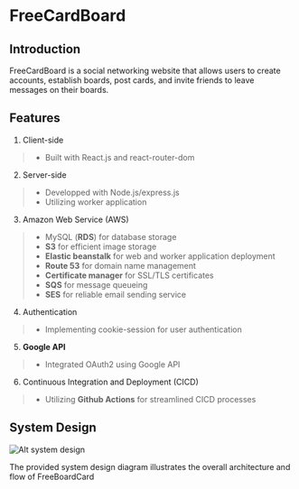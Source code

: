 # FreeCardBoard
## Introduction
FreeCardBoard is a social networking website that allows users to create accounts, establish boards, post cards, and invite friends to leave messages on their boards.
## Features
1. Client-side
> - Built with React.js and react-router-dom
2. Server-side
> - Developped with Node.js/express.js
> - Utilizing worker application
3. Amazon Web Service (AWS)
> - MySQL (**RDS**) for database storage
> - **S3** for efficient image storage
> - **Elastic beanstalk** for web and worker application deployment 
> - **Route 53** for domain name management
> - **Certificate manager** for SSL/TLS certificates
> - **SQS** for message queueing
> - **SES** for reliable email sending service
4. Authentication
> - Implementing cookie-session for user authentication
5. **Google API**
> - Integrated OAuth2 using Google API
6. Continuous Integration and Deployment (CICD)
> - Utilizing **Github Actions** for streamlined CICD processes
## System Design
![Alt system design](./design_of_the_system.jpg)

The provided system design diagram illustrates the overall architecture and flow of FreeBoardCard
